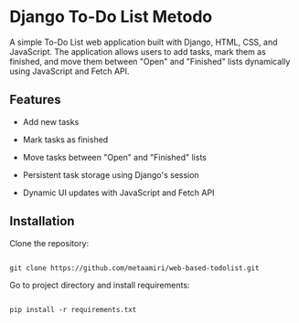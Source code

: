 # Django To-Do List Metodo

A simple To-Do List web application built with Django, HTML, CSS, and JavaScript. The application allows users to add tasks, mark them as finished, and move them between "Open" and "Finished" lists dynamically using JavaScript and Fetch API.

## Features

- Add new tasks
- Mark tasks as finished
- Move tasks between "Open" and "Finished" lists
- Persistent task storage using Django's session
- Dynamic UI updates with JavaScript and Fetch API

## Installation

Clone the repository:

```
git clone https://github.com/metaamiri/web-based-todolist.git
```

Go to project directory and install requirements:

```
pip install -r requirements.txt
```
